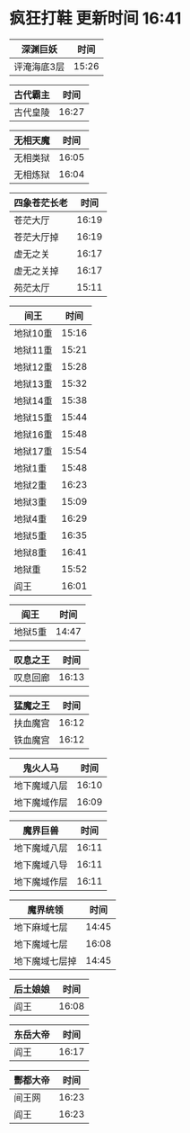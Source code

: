 # 疯狂打鞋 更新时间 16:41

| 深渊巨妖   | 时间    |
|--------|-------|
| 评淹海底3层 | 15:26 |

| 古代霸主   | 时间    |
|--------|-------|
| 古代皇陵 | 16:27 |

| 无相天魔   | 时间    |
|--------|-------|
| 无相类狱 | 16:05 |
| 无相炼狱 | 16:04 |

| 四象苍茫长老   | 时间    |
|--------|-------|
| 苍茫大厅 | 16:19 |
| 苍茫大厅掉 | 16:19 |
| 虚无之关 | 16:17 |
| 虚无之关掉 | 16:17 |
| 苑茫太厅 | 15:11 |

| 间王   | 时间    |
|--------|-------|
| 地狱10重 | 15:16 |
| 地狱11重 | 15:21 |
| 地狱12重 | 15:28 |
| 地狱13重 | 15:32 |
| 地狱14重 | 15:38 |
| 地狱15重 | 15:44 |
| 地狱16重 | 15:48 |
| 地狱17重 | 15:54 |
| 地狱1重 | 15:48 |
| 地狱2重 | 16:23 |
| 地狱3重 | 15:09 |
| 地狱4重 | 16:29 |
| 地狱5重 | 16:35 |
| 地狱8重 | 16:41 |
| 地狱重 | 15:52 |
| 阎王 | 16:01 |

| 阎王   | 时间    |
|--------|-------|
| 地狱5重 | 14:47 |

| 叹息之王   | 时间    |
|--------|-------|
| 叹息回廊 | 16:13 |

| 猛魔之王   | 时间    |
|--------|-------|
| 扶血魔宫 | 16:12 |
| 铁血魔宫 | 16:12 |

| 鬼火人马   | 时间    |
|--------|-------|
| 地下魔域八层 | 16:10 |
| 地下魔域作层 | 16:09 |

| 魔界巨兽   | 时间    |
|--------|-------|
| 地下魔域八层 | 16:11 |
| 地下魔域八导 | 16:11 |
| 地下魔域作层 | 16:11 |

| 魔界统领   | 时间    |
|--------|-------|
| 地下麻域七层 | 14:45 |
| 地下魔域七层 | 16:08 |
| 地下魔域七层掉 | 14:45 |

| 后土娘娘   | 时间    |
|--------|-------|
| 阎王 | 16:08 |

| 东岳大帝   | 时间    |
|--------|-------|
| 阎王 | 16:17 |

| 酆都大帝   | 时间    |
|--------|-------|
| 间王网 | 16:23 |
| 阎王 | 16:23 |